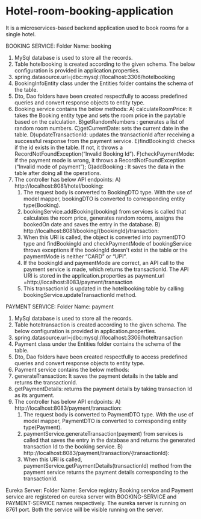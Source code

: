 # Hotel-room-booking-application
It is a microservices-based backend application used to book rooms for a single hotel.

BOOKING SERVICE:
Folder Name: booking

1. MySql database is used to store all the records.
2. Table hotelbooking is created according to the given schema. The below configuration is provided in application.properties.
3. spring.datasource.url=jdbc:mysql://localhost:3306/hotelbooking	
4. BookingInfoEntity class under the Entities folder contains the schema of the table.
5. Dto, Dao folders have been created respectfully to access predefined queries and convert response objects to entity type.
6. Booking service contains the below methods:
   A) calculateRoomPrice: It takes the Booking entity type and sets the room price in the paytable based on the calculation.
   B)getRandomNumbers : generates a list of random room numbers.
   C)getCurrentDate: sets the current date in the table.
   D)updateTransactionId: updates the transactionId after receiving a successful response from the payment service.
   E)findBookingId: checks if the id exists in the table. If not, it throws a RecordNotFoundException(“Invalid Booking Id”).
   F)checkPaymentMode: if the payment mode is wrong, it throws a RecordNotFoundException (“Invalid mode of payment”);
   G)addBooking : It saves the data in the table after doing all the operations.
7. The controller has below API endpoints:
   A) http://localhost:8081/hotel/booking: 
      1. The request body is converted to BookingDTO type. With the use of model mapper, bookingDTO is converted to corresponding entity type(Booking).
      2. bookingService.addBooking(booking) from services is called that calculates the room price, generates random rooms, assigns the bookedOn date and saves the entry in the database.
   B) http://localhost:8081/booking/{bookingId}/transaction:
      1. When this URI is called, the object is converted into paymentDTO type and findBookingId and checkPaymentMode of bookingService throws exceptions if the bookingId doesn't exist in the table or the paymentMode is neither “CARD” or “UPI”.
      2. If the bookingId and paymentMode are correct, an API call to the payment service is made, which returns the transactionId. The API URI is stored in the application.properties as payment.url =http://localhost:8083/payment/transaction
      3. This transactionId is updated in the hotelbooking table by calling bookingService.updateTransactionId method.
      
PAYMENT SERVICE:
Folder Name: payment
1. MySql database is used to store all the records.
2. Table hoteltransaction is created according to the given schema. The below configuration is provided in application.properties.
3. spring.datasource.url=jdbc:mysql://localhost:3306/hoteltransaction	
4. Payment class under the Entities folder contains the schema of the table.
5. Dto, Dao folders have been created respectfully to access predefined queries and convert response objects to entity type.
6. Payment service contains the below methods:
7. generateTransaction: It saves the payment details in the table and returns the transactionId.
8. getPaymentDetails: returns the payment details by taking transaction Id as its argument.
9. The controller has below API endpoints:
   A) http://localhost:8083/payment/transaction: 
      1. The request body is converted to PaymentDTO type. With the use of model mapper, PaymentDTO is converted to corresponding entity type(Payment).
      2. paymentService.generateTransaction(payment) from services is called that saves the entry in the database and returns the generated transaction Id to the booking service.
   B) http://localhost:8083/payment/transaction/{transactionId}:
      1. When this URI is called, paymentService.getPaymentDetails(transactionId) method from the payment service returns the payment details corresponding to the transactionId.

Eureka Server:
Folder Name: Service registry
Booking service and Payment service are registered on eureka server with BOOKING-SERVICE and PAYMENT-SERVICE names respectively. The eureka server is running on 8761 port. Both the service will be visible running on the server.

